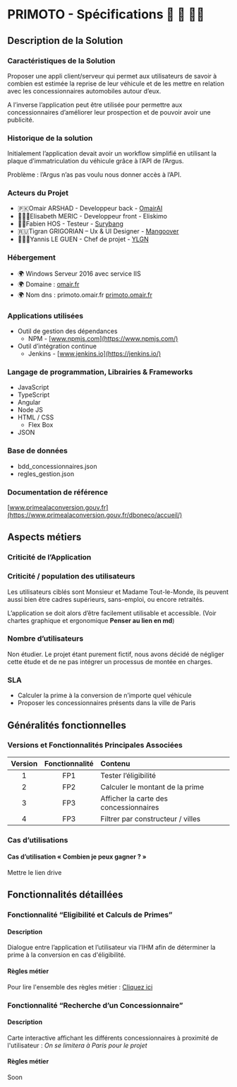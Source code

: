 # PRIMOTO - Spécifications 🚗 💸 🎅🏻

## Description de la Solution

### Caractéristiques de la Solution

Proposer une appli client/serveur qui permet aux utilisateurs de savoir à combien est estimée la reprise de leur véhicule et de les mettre en relation avec les concessionnaires automobiles autour d’eux. 

A l’inverse l’application peut être utilisée pour permettre aux concessionnaires d’améliorer leur prospection et de pouvoir avoir une publicité. 

### Historique de la solution 

Initialement l’application devait avoir un workflow simplifié en utilisant la plaque d’immatriculation du véhicule grâce à l’API de l’Argus.

Problème : l’Argus n’as pas voulu nous donner accès à l’API.

### Acteurs du Projet

* 🇵🇰Omair ARSHAD - Developpeur back - [OmairAI](https://github.com/omairAI)
* 👱🏻‍♀️Elisabeth MERIC - Developpeur front - Eliskimo
* 🧔🏼Fabien HOS - Testeur - [Surybang](https://github.com/surybang)
* 🇷🇺Tigran GRIGORIAN – Ux & UI Designer - [Mangoover](https://github.com/mangoover)
* 👨🏻‍💻Yannis LE GUEN - Chef de projet - [YLGN](https://github.com/yannisleguen) 
 
### Hébergement

*	🌍 Windows Serveur 2016 avec service IIS
*	🌍 Domaine : [omair.fr](http://omair.fr)
*	🌍 Nom dns : primoto.omair.fr [primoto.omair.fr](http://primoto.omair.fr)

### Applications utilisées

*	Outil de gestion des dépendances
	*	NPM - [www.npmjs.com](https://www.npmjs.com/)
*	Outil d’intégration continue
	*	Jenkins - [www.jenkins.io](https://jenkins.io/)

### Langage de programmation, Librairies & Frameworks

*	JavaScript
*	TypeScript
*	Angular
*	Node JS
* HTML / CSS
  * Flex Box
* JSON

### Base de données

*	bdd_concessionnaires.json
*	regles_gestion.json

### Documentation de référence

[www.primealaconversion.gouv.fr](https://www.primealaconversion.gouv.fr/dboneco/accueil/)

## Aspects métiers

### Criticité de l’Application

### Criticité / population des utilisateurs

Les utilisateurs ciblés sont Monsieur et Madame Tout-le-Monde, ils peuvent aussi bien être cadres supérieurs, sans-emploi, ou encore retraités.

L’application se doit alors d’être facilement utilisable et accessible. (Voir chartes graphique et ergonomique **Penser au lien en md**)

### Nombre d’utilisateurs

Non étudier. Le projet étant purement fictif, nous avons décidé de négliger cette étude et de ne pas intégrer un processus de montée en charges.

### SLA

* Calculer la prime à la conversion de n’importe quel véhicule
* Proposer les concessionnaires présents dans la ville de Paris

## Généralités fonctionnelles

### Versions et Fonctionnalités Principales Associées 

| Version  |Fonctionnalité |Contenu|
|:--------:|:-------------:|:-----|
| 1 |  FP1 | Tester l’éligibilité  |
| 2 |    FP2  |Calculer le montant de la prime|
| 3 | FP3 |Afficher la carte des concessionnaires|
| 4 | FP3 |   Filtrer par constructeur / villes|

### Cas d’utilisations

#### Cas d’utilisation « Combien je peux gagner ? »

Mettre le lien drive

## Fonctionnalités détaillées

### Fonctionnalité “Eligibilité et Calculs de Primes”

#### Description

Dialogue entre l’application et l’utilisateur via l’IHM afin de déterminer la prime à la conversion en cas d'éligibilité.

#### Règles métier

Pour lire l'ensemble des règles métier : [Cliquez ici](https://drive.google.com/open?id=17Dm4rCb6B58sd4iGuFBwQGOL7qRHJdCbW7vsFqD8E18) 

### Fonctionnalité “Recherche d’un Concessionnaire”

#### Description

Carte interactive affichant les différents concessionnaires à proximité de l'utilisateur : *On se limitera à Paris pour le projet*

#### Règles métier

Soon
